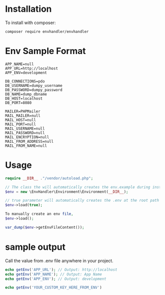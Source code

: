 # Installation
To install with composer:
```
composer require envhandler/envhandler
```
# Env Sample Format
```.env
APP_NAME=null
APP_URL=http://localhost
APP_ENV=development

DB_CONNECTIONS=pdo
DB_USERNAME=dumpy_username
DB_PASSWORD=dumpy_password
DB_NAME=dump_dbname
DB_HOST=localhost
DB_PORT=8080

MAILER=PHPMailer
MAIL_MAILER=null
MAIL_HOST=null
MAIL_PORT=null
MAIL_USERNAME=null
MAIL_PASSWORD=null
MAIL_ENCRYPTION=null
MAIL_FROM_ADDRESS=null
MAIL_FROM_NAME=null
```
# Usage

```php
require __DIR__ ."/vendor/autoload.php";

// The class the will automatically creates the env.example during instantiation
$env = new \EnvHandler\Environment\Environment(__DIR__);
```
```php
// true parameter will automatically creates the .env at the root path of application with the value from .env.example
$env->load(true);
```
```php
To manually create an env file,
$env->load();
```
```php
var_dump($env->getEnvFileContent());
```
# sample output
Call the value from .env file anywhere in your project.
```php
echo getEnv('APP_URL'); // Output: http://localhost
echo getEnv('APP_NAME'); // Output: App Name
echo getEnv('APP_ENV'); // Output: development

echo getEnv('YOUR_CUSTOM_KEY_HERE_FROM_ENV')
```
